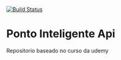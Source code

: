 [![Build Status](https://travis-ci.org/fernandocchaves/ponto-inteligente-api.svg?branch=master)](https://travis-ci.org/fernandocchaves/ponto-inteligente-api)

# Ponto Inteligente Api
Repositorio baseado no curso da udemy
